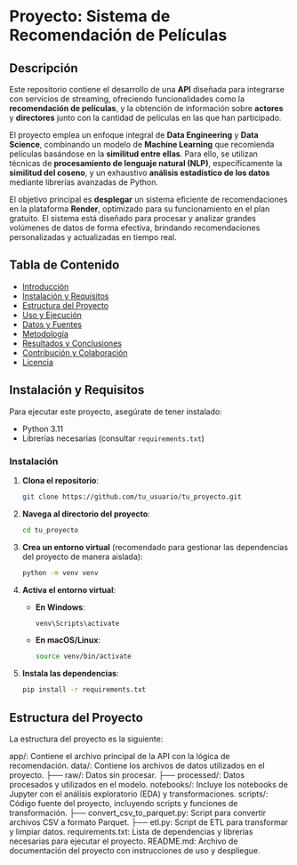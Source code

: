 # Proyecto: Sistema de Recomendación de Películas

## Descripción

Este repositorio contiene el desarrollo de una **API** diseñada para integrarse con servicios de streaming, ofreciendo funcionalidades como la **recomendación de películas**, y la obtención de información sobre **actores** y **directores** junto con la cantidad de películas en las que han participado.

El proyecto emplea un enfoque integral de **Data Engineering** y **Data Science**, combinando un modelo de **Machine Learning** que recomienda películas basándose en la **similitud entre ellas**. Para ello, se utilizan técnicas de **procesamiento de lenguaje natural (NLP)**, específicamente la **similitud del coseno**, y un exhaustivo **análisis estadístico de los datos** mediante librerías avanzadas de Python.

El objetivo principal es **desplegar** un sistema eficiente de recomendaciones en la plataforma **Render**, optimizado para su funcionamiento en el plan gratuito. El sistema está diseñado para procesar y analizar grandes volúmenes de datos de forma efectiva, brindando recomendaciones personalizadas y actualizadas en tiempo real.

## Tabla de Contenido
- [Introducción](#Descripción)
- [Instalación y Requisitos](#instalación-y-requisitos)
- [Estructura del Proyecto](#estructura-del-proyecto)
- [Uso y Ejecución](#uso-y-ejecución)
- [Datos y Fuentes](#datos-y-fuentes)
- [Metodología](#metodología)
- [Resultados y Conclusiones](#resultados-y-conclusiones)
- [Contribución y Colaboración](#contribución-y-colaboración)
- [Licencia](#licencia)

## Instalación y Requisitos
Para ejecutar este proyecto, asegúrate de tener instalado:
- Python 3.11
- Librerías necesarias (consultar `requirements.txt`)

### Instalación

1. **Clona el repositorio**:
    ```bash
    git clone https://github.com/tu_usuario/tu_proyecto.git
    ```

2. **Navega al directorio del proyecto**:
    ```bash
    cd tu_proyecto
    ```

3. **Crea un entorno virtual** (recomendado para gestionar las dependencias del proyecto de manera aislada):
    ```bash
    python -m venv venv
    ```

4. **Activa el entorno virtual**:
    - **En Windows**:
        ```bash
        venv\Scripts\activate
        ```
    - **En macOS/Linux**:
        ```bash
        source venv/bin/activate
        ```

5. **Instala las dependencias**:
    ```bash
    pip install -r requirements.txt
    ```

## Estructura del Proyecto

La estructura del proyecto es la siguiente:

app/: Contiene el archivo principal de la API con la lógica de recomendación.
data/: Contiene los archivos de datos utilizados en el proyecto.
    ├── raw/: Datos sin procesar.
    ├── processed/: Datos procesados y utilizados en el modelo.
notebooks/: Incluye los notebooks de Jupyter con el análisis exploratorio (EDA) y transformaciones.
scripts/: Código fuente del proyecto, incluyendo scripts y funciones de transformación.
    ├── convert_csv_to_parquet.py: Script para convertir archivos CSV a formato Parquet.
    ├── etl.py: Script de ETL para transformar y limpiar datos.
requirements.txt: Lista de dependencias y librerías necesarias para ejecutar el proyecto.
README.md: Archivo de documentación del proyecto con instrucciones de uso y despliegue.



